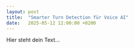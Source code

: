 ```yaml
---
layout: post
title:  "Smarter Turn Detection für Voice AI"
date:   2025-05-12 12:00:00 +0200
---
```

Hier steht dein Text...
